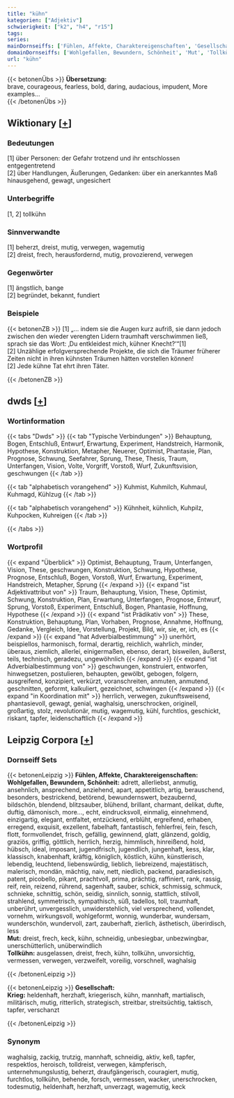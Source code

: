 ```yaml
---
title: "kühn"
kategorien: ["Adjektiv"]
schwierigkeit: ["k2", "h4", "r15"]
tags:
series:
mainDornseiffs: ['Fühlen, Affekte, Charaktereigenschaften', 'Gesellschaft']
domainDornseiffs: ['Wohlgefallen, Bewundern, Schönheit', 'Mut', 'Tollkühn', 'Krieg']
url: "kühn"
---
```


{{< betonenÜbs >}}
**Übersetzung:**  
brave, courageous, fearless, bold, daring, audacious, impudent, More examples...  
{{< /betonenÜbs >}}

## Wiktionary [[+](https://de.wiktionary.org/wiki/kühn)]

### Bedeutungen
[1] über Personen: der Gefahr trotzend und ihr entschlossen entgegentretend  
[2] über Handlungen, Äußerungen, Gedanken: über ein anerkanntes Maß hinausgehend, gewagt, ungesichert  

### Unterbegriffe
[1, 2] tollkühn  

### Sinnverwandte
[1] beherzt, dreist, mutig, verwegen, wagemutig  
[2] dreist, frech, herausfordernd, mutig, provozierend, verwegen  

### Gegenwörter
[1] ängstlich, bange  
[2] begründet, bekannt, fundiert  

### Beispiele
{{< betonenZB >}}
[1] „… indem sie die Augen kurz aufriß, sie dann jedoch zwischen den wieder verengten Lidern traumhaft verschwimmen ließ, sprach sie das Wort: ‚Du entkleidest mich, kühner Knecht?‘“[1]  
[2] Unzählige erfolgversprechende Projekte, die sich die Träumer früherer Zeiten nicht in ihren kühnsten Träumen hätten vorstellen können!  
[2] Jede kühne Tat ehrt ihren Täter.  

{{< /betonenZB >}}


## dwds [[+](https://www.dwds.de/wb/kühn)]

### Wortinformation
{{< tabs "Dwds" >}}
{{< tab "Typische Verbindungen" >}}
Behauptung, Bogen, Entschluß, Entwurf, Erwartung, Experiment, Handstreich, Harmonik, Hypothese, Konstruktion, Metapher, Neuerer, Optimist, Phantasie, Plan, Prognose, Schwung, Seefahrer, Sprung, These, Thesis, Traum, Unterfangen, Vision, Volte, Vorgriff, Vorstoß, Wurf, Zukunftsvision, geschwungen
{{< /tab >}}

{{< tab "alphabetisch vorangehend" >}}
Kuhmist, Kuhmilch, Kuhmaul, Kuhmagd, Kühlzug
{{< /tab >}}

{{< tab "alphabetisch vorangehend" >}}
Kühnheit, kühnlich, Kuhpilz, Kuhpocken, Kuhreigen
{{< /tab >}}

{{< /tabs >}}

### Wortprofil
{{< expand "Überblick" >}} Optimist, Behauptung, Traum, Unterfangen, Vision, These, geschwungen, Konstruktion, Schwung, Hypothese, Prognose, Entschluß, Bogen, Vorstoß, Wurf, Erwartung, Experiment, Handstreich, Metapher, Sprung {{< /expand >}}
{{< expand "ist Adjektivattribut von" >}} Traum, Behauptung, Vision, These, Optimist, Schwung, Konstruktion, Plan, Erwartung, Unterfangen, Prognose, Entwurf, Sprung, Vorstoß, Experiment, Entschluß, Bogen, Phantasie, Hoffnung, Hypothese {{< /expand >}}
{{< expand "ist Prädikativ von" >}} These, Konstruktion, Behauptung, Plan, Vorhaben, Prognose, Annahme, Hoffnung, Gedanke, Vergleich, Idee, Vorstellung, Projekt, Bild, wir, sie, er, ich, es {{< /expand >}}
{{< expand "hat Adverbialbestimmung" >}} unerhört, beispiellos, harmonisch, formal, derartig, reichlich, wahrlich, minder, überaus, ziemlich, allerlei, einigermaßen, ebenso, derart, bisweilen, äußerst, teils, technisch, geradezu, ungewöhnlich {{< /expand >}}
{{< expand "ist Adverbialbestimmung von" >}} geschwungen, konstruiert, entworfen, hinwegsetzen, postulieren, behaupten, gewölbt, gebogen, folgern, ausgreifend, konzipiert, verkürzt, voranschreiten, anmuten, anmutend, geschnitten, geformt, kalkuliert, gezeichnet, schwingen {{< /expand >}}
{{< expand "in Koordination mit" >}} herrlich, verwegen, zukunftsweisend, phantasievoll, gewagt, genial, waghalsig, unerschrocken, originell, großartig, stolz, revolutionär, mutig, wagemutig, kühl, furchtlos, geschickt, riskant, tapfer, leidenschaftlich {{< /expand >}}

## Leipzig Corpora [[+](https://corpora.uni-leipzig.de/en/res?word=kühn&corpusId=deu_newscrawl-public_2018)]

### Dornseiff Sets
{{< betonenLeipzig >}}
**Fühlen, Affekte, Charaktereigenschaften:**  
**Wohlgefallen, Bewundern, Schönheit:** adrett, allerliebst, anmutig, ansehnlich, ansprechend, anziehend, apart, appetitlich, artig, berauschend, besonders, bestrickend, betörend, bewundernswert, bezaubernd, bildschön, blendend, blitzsauber, blühend, brillant, charmant, delikat, dufte, duftig, dämonisch, more..., echt, eindrucksvoll, einmalig, einnehmend, einzigartig, elegant, entfaltet, entzückend, erblüht, ergreifend, erhaben, erregend, exquisit, exzellent, fabelhaft, fantastisch, fehlerfrei, fein, fesch, flott, formvollendet, frisch, gefällig, gewinnend, glatt, glänzend, goldig, graziös, griffig, göttlich, herrlich, herzig, himmlisch, hinreißend, hold, hübsch, ideal, imposant, jugendfrisch, jugendlich, jungenhaft, kess, klar, klassisch, knabenhaft, kräftig, königlich, köstlich, kühn, künstlerisch, lebendig, leuchtend, liebenswürdig, lieblich, liebreizend, majestätisch, malerisch, mondän, mächtig, naiv, nett, niedlich, packend, paradiesisch, patent, picobello, pikant, prachtvoll, prima, prächtig, raffiniert, rank, rassig, reif, rein, reizend, rührend, sagenhaft, sauber, schick, schmissig, schmuck, schnieke, schnittig, schön, seidig, sinnlich, sonnig, stattlich, stilvoll, strahlend, symmetrisch, sympathisch, süß, tadellos, toll, traumhaft, unberührt, unvergesslich, unwiderstehlich, viel versprechend, vollendet, vornehm, wirkungsvoll, wohlgeformt, wonnig, wunderbar, wundersam, wunderschön, wundervoll, zart, zauberhaft, zierlich, ästhetisch, überirdisch, less  
**Mut:** dreist, frech, keck, kühn, schneidig, unbesiegbar, unbezwingbar, unerschütterlich, unüberwindlich  
**Tollkühn:** ausgelassen, dreist, frech, kühn, tollkühn, unvorsichtig, vermessen, verwegen, verzweifelt, voreilig, vorschnell, waghalsig  

{{< /betonenLeipzig >}}


{{< betonenLeipzig >}}
**Gesellschaft:**  
**Krieg:** heldenhaft, herzhaft, kriegerisch, kühn, mannhaft, martialisch, militärisch, mutig, ritterlich, strategisch, streitbar, streitsüchtig, taktisch, tapfer, verschanzt  

{{< /betonenLeipzig >}}

### Synonym
waghalsig, zackig, trutzig, mannhaft, schneidig, aktiv, keß, tapfer, respektlos, heroisch, tolldreist, verwegen, kämpferisch, unternehmungslustig, beherzt, draufgängerisch, couragiert, mutig, furchtlos, tollkühn, behende, forsch, vermessen, wacker, unerschrocken, todesmutig, heldenhaft, herzhaft, unverzagt, wagemutig, keck

